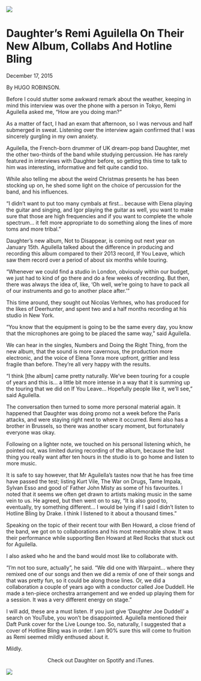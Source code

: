 <img src="/Images/Francesca Jane Allen/Daughter-1-CreditFrancescaAllen.jpg">

# Daughter’s Remi Aguilella On Their New Album, Collabs And Hotline Bling
December 17, 2015



By HUGO ROBINSON.

Before I could stutter some awkward remark about the weather, keeping in mind this interview was over the phone with a person in Tokyo, Remi Aguilella asked me, “How are you doing man?”

As a matter of fact, I had an exam that afternoon, so I was nervous and half submerged in sweat. Listening over the interview again confirmed that I was sincerely gurgling in my own anxiety.

Aguilella, the French-born drummer of UK dream-pop band Daughter, met the other two-thirds of the band while studying percussion. He has rarely featured in interviews with Daughter before, so getting this time to talk to him was interesting, informative and felt quite candid too.

While also telling me about the weird Christmas presents he has been stocking up on, he shed some light on the choice of percussion for the band, and his influences.

“I didn’t want to put too many cymbals at first… because with Elena playing the guitar and singing, and Igor playing the guitar as well, you want to make sure that those are high frequencies and if you want to complete the whole spectrum… it felt more appropriate to do something along the lines of more toms and more tribal.”

Daughter’s new album, Not to Disappear, is coming out next year on January 15th. Aguilella talked about the difference in producing and recording this album compared to their 2013 record, If You Leave, which saw them record over a period of about six months while touring.

“Whenever we could find a studio in London, obviously within our budget, we just had to kind of go there and do a few weeks of recording. But then, there was always the idea of, like, ‘Oh well, we’re going to have to pack all of our instruments and go to another place after.’”

This time around, they sought out Nicolas Verhnes, who has produced for the likes of Deerhunter, and spent two and a half months recording at his studio in New York.

“You know that the equipment is going to be the same every day, you know that the microphones are going to be placed the same way,” said Aguilella.

We can hear in the singles, Numbers and Doing the Right Thing, from the new album, that the sound is more cavernous, the production more electronic, and the voice of Elena Tonra more upfront, grittier and less fragile than before. They’re all very happy with the results.

“I think [the album] came pretty naturally. We’ve been touring for a couple of years and this is… a little bit more intense in a way that it is summing up the touring that we did on If You Leave… Hopefully people like it, we’ll see,” said Aguilella.

The conversation then turned to some more personal material again. It happened that Daughter was doing promo not a week before the Paris attacks, and were staying right next to where it occurred. Remi also has a brother in Brussels, so there was another scary moment, but fortunately everyone was okay.

Following on a lighter note, we touched on his personal listening which, he pointed out, was limited during recording of the album, because the last thing you really want after ten hours in the studio is to go home and listen to more music.

It is safe to say however, that Mr Aguilella’s tastes now that he has free time have passed the test; listing Kurt Vile, The War on Drugs, Tame Impala, Sylvan Esso and good ol’ Father John Misty as some of his favourites. I noted that it seems we often get drawn to artists making music in the same vein to us. He agreed, but then went on to say, “It is also good to, eventually, try something different… I would be lying if I said I didn’t listen to Hotline Bling by Drake. I think I listened to it about a thousand times.”

Speaking on the topic of their recent tour with Ben Howard, a close friend of the band, we got on to collaborations and his most memorable show. It was their performance while supporting Ben Howard at Red Rocks that stuck out for Aguilella.

I also asked who he and the band would most like to collaborate with.

“I’m not too sure, actually”, he said. “We did one with Warpaint… where they remixed one of our songs and then we did a remix of one of their songs and that was pretty fun, so it could be along those lines. Or, we did a collaboration a couple of years ago with a conductor called Joe Duddell. He made a ten-piece orchestra arrangement and we ended up playing them for a session. It was a very different energy on stage.”

I will add, these are a must listen. If you just give ‘Daughter Joe Duddell’ a search on YouTube, you won’t be disappointed. Aguilella mentioned their Daft Punk cover for the Live Lounge too. So, naturally, I suggested that a cover of Hotline Bling was in order. I am 90% sure this will come to fruition as Remi seemed mildly enthused about it.

Mildly.

<p align="center">
Check out Daughter on Spotify and iTunes.
</p>

[<img src="https://i.ytimg.com/vi/z-fD3PIRSO8/maxresdefault.jpg">](https://www.youtube.com/watch?v=z-fD3PIRSO8)
